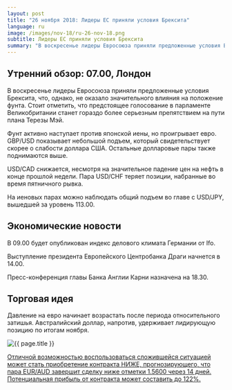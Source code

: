 ```yaml
---
layout: post
title: "26 ноября 2018: Лидеры ЕС приняли условия Брексита"
language: ru
image: /images/nov-18/ru-26-nov-18.png
subtitle: Лидеры ЕС приняли условия Брексита
summary: "В воскресенье лидеры Евросоюза приняли предложенные условия Брексита, что, однако, не оказало значительного влияния на положение фунта. Стоит отметить, что предстоящее голосование в парламенте Великобритании станет гораздо более серьезным препятствием на пути плана Терезы Мэй"
---
```

## Утренний обзор: 07.00, Лондон
 
В воскресенье лидеры Евросоюза приняли предложенные условия Брексита, что, однако, не оказало значительного влияния на положение фунта. Стоит отметить, что предстоящее голосование в парламенте Великобритании станет гораздо более серьезным препятствием на пути плана Терезы Мэй.

Фунт активно наступает против японской иены, но проигрывает евро. GBP/USD показывает небольшой подъем, который свидетельствует скорее о слабости доллара США. Остальные долларовые пары также поднимаются выше.

USD/CAD снижается, несмотря на значительное падение цен на нефть в конце прошлой недели. Пара USD/CHF теряет позиции, набранные во время пятничного рывка.

На иеновых парах можно наблюдать общий подъем во главе с USD/JPY, вышедшей за уровень 113.00.
 
## Экономические новости
 
В 09.00 будет опубликован индекс делового климата Германии от Ifo.

Выступление президента Европейского Центробанка Драги начнется в 14.00.

Пресс-конференция главы Банка Англии Карни назначена на 18.30.

## Торговая идея

Давление на евро начинает возрастать после периода относительного затишья. Австралийский доллар, напротив, удерживает лидирующую позицию по итогам ноября.

<img src="{{ site.url }}/images/nov-18/ru-26-nov-18.png" alt="{{ page.title }}"  title="{{ page.title }}">

<a href="%LINK%%?currency=USD&market=forex&underlying=frxEURAUD&formname=higherlower&duration_amount=14&duration_units=d&amount=10&amount_type=stake&expiry_type=duration&barrier=1.56" target="_blank">Отличной возможностью воспользоваться сложившейся ситуацией может стать приобретение контракта НИЖЕ, прогнозирующего, что пара EUR/AUD завершит сделку ниже отметки 1.5600 через 14 дней. Потенциальная прибыль от контракта может составить до 122%.</a>
